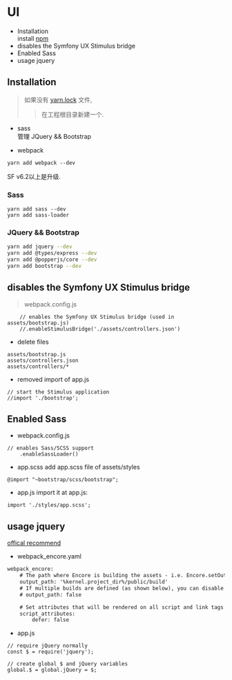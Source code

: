 UI
====
- Installation    
install [npm](https://tdtc-hrb.github.io/csdn/post/nodejs-ubuntu/)
- disables the Symfony UX Stimulus bridge
- Enabled Sass
- usage jquery

## Installation
> 如果没有 [yarn.lock](https://github.com/yarnpkg/berry/issues/2212) 文件, 
>> 在工程根目录新建一个.

- sass    
管理 JQuery && Bootstrap

- webpack
```
yarn add webpack --dev
```
SF v6.2以上是升级.

### Sass
```
yarn add sass --dev
yarn add sass-loader
```

### JQuery && Bootstrap
```bash
yarn add jquery --dev
yarn add @types/express --dev
yarn add @popperjs/core --dev
yarn add bootstrap --dev
```


## disables the Symfony UX Stimulus bridge
> webpack.config.js
```
    // enables the Symfony UX Stimulus bridge (used in assets/bootstrap.js)
    //.enableStimulusBridge('./assets/controllers.json')
```
- delete files
```
assets/bootstrap.js
assets/controllers.json
assets/controllers/*
```
- removed import of app.js
```
// start the Stimulus application
//import './bootstrap';
```


## Enabled Sass
- webpack.config.js
```
// enables Sass/SCSS support
    .enableSassLoader()
```

- app.scss
add app.scss file of assets/styles
```
@import "~bootstrap/scss/bootstrap";
```

- app.js
import it at app.js:
```
import './styles/app.scss';
```


## usage jquery
[offical recommend](https://symfony.com/doc/current/frontend/encore/legacy-applications.html#accessing-jquery-from-outside-of-webpack-javascript-files)

- webpack_encore.yaml
```xml
webpack_encore:
    # The path where Encore is building the assets - i.e. Encore.setOutputPath()
    output_path: '%kernel.project_dir%/public/build'
    # If multiple builds are defined (as shown below), you can disable the default build:
    # output_path: false

    # Set attributes that will be rendered on all script and link tags
    script_attributes:
        defer: false
```

- app.js
```
// require jQuery normally
const $ = require('jquery');

// create global $ and jQuery variables
global.$ = global.jQuery = $;
```
